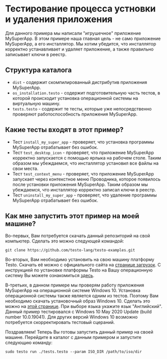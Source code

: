 # Тестирование процесса устновки и удаления приложения

Для данного примера мы написали "игрушечное" приложение MySuperApp. В этом примере наша главная цель - не само приложение MySuperApp, а его инсталлятор. Мы хотим убедится, что инсталлятор корректно устанавливает и удаляет приложение, а также правильно записывает ключи в реестр.

## Структура каталога
- `dist` - содержит скомпилированный дистрибутив приложения MySuperApp.
- `os_installation.testo` - содержит подготовительную часть тестов, в которой происходит установка операционной системы на виртуальную машину.
- `tests.testo` - содержит те тесты, которые уже непосредственно проверяют работоспособность приложения MySuperApp.

## Какие тесты входят в этот пример?
- Тест `install_my_super_app` - проверяет, что установка программы MySuperApp отрабатывает без ошибок.
- Тест `test_desktop_icon` - проверяет, что приложение MySuperApp корректно запускается с помощью ярлыка на рабочем столе. Таким образом мы убеждаемся, что инсталлятор установил все файлы на свои места.
- Тест `test_context_menu` - проверяет, что приложение MySuperApp запускает через контекстное меню Проводника, которое появилось после установки приложения MySuperApp. Таким образом мы убеждаемся, что инсталлятор корректно записал ключи в реестр.
- Тест `uninstall_my_super_app` - проверяет, что удаление программы MySuperApp отрабатывает без ошибок.

## Как мне запустить этот пример на моей машине?

Во-первых, Вам потребуется скачать данный репозиторий на свой компьютер. Сделать это можно следующей командой:

```
git clone https://github.com/testo-lang/testo-examples.git
```

Во-вторых, Вам необходимо установить на свою машину платформу Testo. Скачать её можно с официального сайта на [странице загрузок](https://testo-lang.ru/downloads). С инструкцией по установке платформы Testo на Вашу операционную систему Вы можете ознакомиться [здесь](https://testo-lang.ru/docs/getting_started/getting_started).

В-третьих, в данном примере мы проверям работу приложения MySuperApp на операционной системе Windows 10. Установка операционной системы также является одним из тестов. Поэтому Вам необходимо скачать установочный образ Windows 10. Сделать это можно на [этой странице](https://www.microsoft.com/ru-ru/software-download/windows10ISO). При выборе языка укажите язык "Английский". Данный пример тестировался с Windows 10 May 2020 Update (build number 10.0.19041). Для других версий Windows 10 возможно потребуется скорректировать тестовый сцераний.

Поздравляем! Теперь Вы готовы запустить данный пример на своей машине. Перейдите в каталог с данным примером и запустите следующию команду:

```
sudo testo run ./tests.testo --param ISO_DIR /path/to/iso/dir
```
